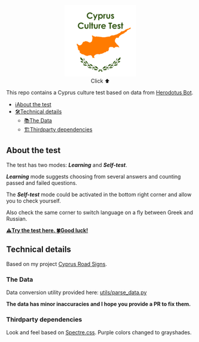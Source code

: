 <p align="center">
  <a href="https://mrfeod.github.io/cycult/">
    <img src="https://github.com/mrfeod/cycult/blob/master/icon/android-chrome-192x192.png?raw=true" alt="Cyprus Culture Logo" />
  </a>
  <br>Click ⬆️
</p>

This repo contains a Cyprus culture test based on data from [Herodotus Bot](https://github.com/vladIev/herodotus-bot).

- [ℹ️About the test](#about-the-test)
- [🛠️Technical details](#technical-details)
  - [📚The Data](#the-data)
  - [🏗️Thirdparty dependencies](#thirdparty-dependencies)

## About the test
The test has two modes: ***Learning*** and ***Self-test***.

***Learning*** mode suggests choosing from several answers and counting passed and failed questions.

The ***Self-test*** mode could be activated in the bottom right corner and allow you to check yourself.

Also check the same corner to switch language on a fly between Greek and Russian.

**[⚠️Try the test here. 🍀Good luck!](https://mrfeod.github.io/cycult/)**

## Technical details

Based on my project [Cyprus Road Signs](https://github.com/mrfeod/cysigns/).

### The Data
Data conversion utility provided here: [utils/parse_data.py](utils/parse_data.py)

**The data has minor inaccuracies and I hope you provide a PR to fix them.**

### Thirdparty dependencies
Look and feel based on [Spectre.css](https://github.com/picturepan2/spectre/tree/v0.5.9). Purple colors changed to grayshades.

